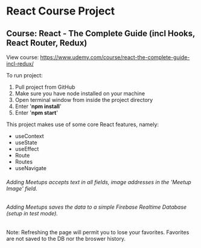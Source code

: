 # React Course Project
## Course: React - The Complete Guide (incl Hooks, React Router, Redux)
View course: https://www.udemy.com/course/react-the-complete-guide-incl-redux/


To run project:
1. Pull project from GitHub
2. Make sure you have node installed on your machine
3. Open terminal window from inside the project directory
4. Enter '**npm install**'
5. Enter '**npm start**' 

This project makes use of some core React features, namely:
- useContext
- useState
- useEffect
- Route
- Routes
- useNavigate

###### Adding Meetups accepts text in all fields, image addresses in the 'Meetup Image' field.
###### Adding Meetups saves the data to a simple Firebase Realtime Database (setup in test mode).

Note: Refreshing the page will permit you to lose your favorites. Favorites are not saved to the DB nor the broswer history.
